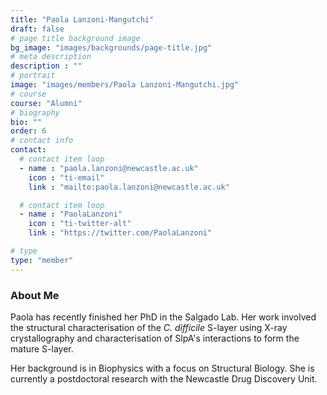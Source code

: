 ```yaml
---
title: "Paola Lanzoni-Mangutchi"
draft: false
# page title background image
bg_image: "images/backgrounds/page-title.jpg"
# meta description
description : ""
# portrait
image: "images/members/Paola Lanzoni-Mangutchi.jpg"
# course
course: "Alumni"
# biography
bio: ""
order: 6
# contact info
contact:
  # contact item loop
  - name : "paola.lanzoni@newcastle.ac.uk"
    icon : "ti-email"
    link : "mailto:paola.lanzoni@newcastle.ac.uk"

  # contact item loop
  - name : "PaolaLanzoni"
    icon : "ti-twitter-alt"
    link : "https://twitter.com/PaolaLanzoni"

# type
type: "member"
---
```


### About Me

Paola has recently finished her PhD in the Salgado Lab. Her work involved the structural characterisation of the *C. difficile* S-layer using X-ray crystallography and characterisation of SlpA's interactions to form the mature S-layer.

Her background is in Biophysics with a focus on Structural Biology.
She is currently a postdoctoral research with the Newcastle Drug Discovery Unit.
